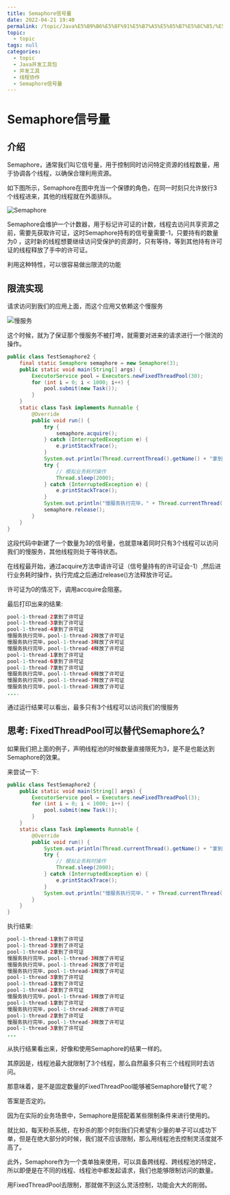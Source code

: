 ```yaml
---
title: Semaphore信号量
date: 2022-04-21 19:40
permalink: /topic/Java%E5%B9%B6%E5%8F%91%E5%B7%A5%E5%85%B7%E5%8C%85/%E5%B9%B6%E5%8F%91%E5%B7%A5%E5%85%B7/%E7%BA%BF%E7%A8%8B%E5%8D%8F%E4%BD%9C/Semaphore%E4%BF%A1%E5%8F%B7%E9%87%8F
topic: 
  - topic
tags: null
categories: 
  - topic
  - Java并发工具包
  - 并发工具
  - 线程协作
  - Semaphore信号量
---
```

# Semaphore信号量

## 介绍

Semaphore，通常我们叫它信号量，用于控制同时访问特定资源的线程数量，用于协调各个线程，以确保合理利用资源。

如下图所示，Semaphore在图中充当一个保镖的角色，在同一时刻只允许放行3个线程进来，其他的线程就在外面排队。

![Semaphore](https://www.shiyitopo.tech/uPic/Semaphore.png)

Semaphore会维护一个计数器，用于标记许可证的计数，线程去访问共享资源之前，需要先获取许可证，这时Semaphore持有的信号量需要-1，只要持有的数量为0 ，这时新的线程想要继续访问受保护的资源时，只有等待，等到其他持有许可证的线程释放了手中的许可证。

利用这种特性，可以很容易做出限流的功能

## 限流实现

请求访问到我们的应用上面，而这个应用又依赖这个慢服务

![慢服务](https://www.shiyitopo.tech/uPic/%E6%85%A2%E6%9C%8D%E5%8A%A1.png)

这个时候，就为了保证那个慢服务不被打垮，就需要对进来的请求进行一个限流的操作。

```java
public class TestSemaphore2 {
    final static Semaphore semaphore = new Semaphore(3);
    public static void main(String[] args) {
        ExecutorService pool = Executors.newFixedThreadPool(30);
        for (int i = 0; i < 1000; i++) {
            pool.submit(new Task());
        }
    }
    static class Task implements Runnable {
        @Override
        public void run() {
            try {
                semaphore.acquire();
            } catch (InterruptedException e) {
                e.printStackTrace();
            }
            System.out.println(Thread.currentThread().getName() + "拿到了许可证");
            try {
                // 模拟业务耗时操作
                Thread.sleep(2000);
            } catch (InterruptedException e) {
                e.printStackTrace();
            }
            System.out.println("慢服务执行完毕，" + Thread.currentThread().getName() + "释放了许可证");
            semaphore.release();
        }
    }
}
```

这段代码中新建了一个数量为3的信号量，也就意味着同时只有3个线程可以访问我们的慢服务，其他线程则处于等待状态。

在线程最开始，通过acquire方法申请许可证（信号量持有的许可证会-1）,然后进行业务耗时操作，执行完成之后通过release()方法释放许可证。

许可证为0的情况下，调用accquire会阻塞。

最后打印出来的结果:

```java
pool-1-thread-2拿到了许可证
pool-1-thread-3拿到了许可证
pool-1-thread-4拿到了许可证
慢服务执行完毕，pool-1-thread-2释放了许可证
慢服务执行完毕，pool-1-thread-3释放了许可证
慢服务执行完毕，pool-1-thread-4释放了许可证
pool-1-thread-1拿到了许可证
pool-1-thread-6拿到了许可证
pool-1-thread-7拿到了许可证
慢服务执行完毕，pool-1-thread-6释放了许可证
慢服务执行完毕，pool-1-thread-7释放了许可证
慢服务执行完毕，pool-1-thread-1释放了许可证
....
```

通过运行结果可以看出，最多只有3个线程可以访问我们的慢服务

## 思考: FixedThreadPool可以替代Semaphore么?

如果我们把上面的例子，声明线程池的时候数量直接限死为3，是不是也能达到Semaphore的效果。

来尝试一下:

```java
public class TestSemaphore2 {
    public static void main(String[] args) {
        ExecutorService pool = Executors.newFixedThreadPool(3);
        for (int i = 0; i < 1000; i++) {
            pool.submit(new Task());
        }
    }
    static class Task implements Runnable {
        @Override
        public void run() {
            System.out.println(Thread.currentThread().getName() + "拿到了许可证");
            try {
                // 模拟业务耗时操作
                Thread.sleep(2000);
            } catch (InterruptedException e) {
                e.printStackTrace();
            }
            System.out.println("慢服务执行完毕，" + Thread.currentThread().getName() + "释放了许可证");
        }
    }
}
```

执行结果:

```java
pool-1-thread-1拿到了许可证
pool-1-thread-3拿到了许可证
pool-1-thread-2拿到了许可证
慢服务执行完毕，pool-1-thread-3释放了许可证
慢服务执行完毕，pool-1-thread-2释放了许可证
慢服务执行完毕，pool-1-thread-1释放了许可证
pool-1-thread-3拿到了许可证
pool-1-thread-1拿到了许可证
pool-1-thread-2拿到了许可证
慢服务执行完毕，pool-1-thread-1释放了许可证
pool-1-thread-1拿到了许可证
慢服务执行完毕，pool-1-thread-2释放了许可证
pool-1-thread-2拿到了许可证
慢服务执行完毕，pool-1-thread-3释放了许可证
pool-1-thread-3拿到了许可证
...
```

从执行结果看出来，好像和使用Semaphore的结果一样的。

其原因是，线程池最大就限制了3个线程，那么自然最多只有三个线程同时去访问。

那意味着，是不是固定数量的FixedThreadPool能够被Semaphore替代了呢？

答案是否定的。

因为在实际的业务场景中，Semaphore是搭配着某些限制条件来进行使用的。

就比如，每天秒杀系统，在秒杀的那个时刻我们只希望有少量的单子可以成功下单，但是在绝大部分的时候，我们就不应该限制，那么用线程池去控制灵活度就不高了。

此外，Semaphore作为一个类单独来使用，可以具备跨线程、跨线程池的特定，所以即便是在不同的线程、线程池中都发起请求，我们也能够限制访问的数量。

用FixedThreadPool去限制，那就做不到这么灵活控制，功能会大大的削弱。

‍

‍
